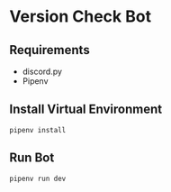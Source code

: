 # Version Check Bot

## Requirements

- discord.py
- Pipenv

## Install Virtual Environment

```
pipenv install
```

## Run Bot

```
pipenv run dev
```
